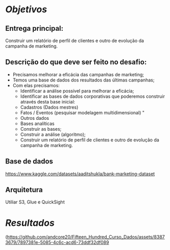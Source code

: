 # *Objetivos*

## Entrega principal: 

Construir um relatório de perfil de clientes e outro de evolução da campanha de marketing.

## Descrição do que deve ser feito no desafio:

* Precisamos melhorar a eficácia das campanhas de marketing;
* Temos uma base de dados dos resultados das últimas campanhas;
* Com elas precisamos:
	- Identificar a análise possível para melhorar a eficácia;
	- Identificar as bases de dados corporativas que poderemos construir através desta base inicial:
	- Cadastros (Dados mestres)
	- Fatos / Eventos (pesquisar modelagem multidimensional) "
	- Outros dados
	- Bases analíticas
	- Construir as bases;
	- Construir a análise (algoritmo);
	- Construir um relatório de perfil de clientes e outro de evolução da campanha de marketing.

## Base de dados

https://www.kaggle.com/datasets/aaditshukla/bank-marketing-dataset

## Arquitetura

Utiliar S3, Glue e QuickSight

# *Resultados*

(https://github.com/andcore20/Fifteen_Hundred_Curso_Dados/assets/83873679/7897381e-5085-4c6c-acd6-73ddf32df089

